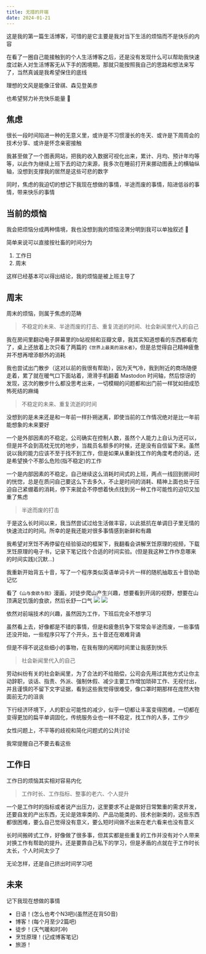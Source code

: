 ```yaml
---
title: 无措的开端
date: 2024-01-21
---
```


这是我的第一篇生活博客，可惜的是它主要是我对当下生活的烦恼而不是快乐的内容

在看了一圈自己能接触到的个人生活博客之后，还是没有发现什么可以帮助我快速度过新人对生活博客无从下手的困境期，那就只能按照我自己的思路和想法来写了，当然真诚是我希望保住的底线

理想的文风是能像汪曾祺、森见登美彦

也希望努力补充快乐能量 🥳

## 焦虑

很长一段时间陷进一种的无意义里，或许是不习惯漫长的冬天、或许是下周周会的技术分享、或许是怀念亲密接触

我甚至做了一个图表网站，把我的收入数据可视化出来，累计、月均、预计年均等等，以此作为继续上班下去的动力来源，我多次在睡前打开来挪动图表上的横轴纵轴，没想到支撑我的居然是这些可悲的数字

同时，焦虑的我迫切的想记下我现在想做的事情，半途而废的事情，陷进低谷的事情，带来快乐的事情

## 当前的烦恼

我会把烦恼分成两种情境，我也没想到我的烦恼泾渭分明到我可以单独叙述 🥲

简单来说可以直接按社畜的时间分为

1. 工作日
2. 周末

这样已经基本可以得出结论，我的烦恼是被上班主导了

## 周末

周末的烦恼，则属于焦虑的范畴

> 不稳定的未来、半途而废的打击、重复流逝的时间、社会新闻里代入的自己

我在房间里翻动电子屏幕里的b站视频和豆瓣文章，我其实知道想看的东西都看完了，桌上还放着上次只看了两篇的`《世界上最美的溺水者》`，但是总觉得自己精神疲惫并不想再增添额外的消耗

我也尝试出门散步（这对以前的我很有帮助），因为天气冷，我到附近的商场随便走着，累了就在暖气口下面站着，滑滑手机翻着 Mastodon 时间轴，然后惊讶的发现，这次的散步什么都没思考出来，一切模糊的问题都和出门前一样犹如扭成恐怖死结的麻绳

> 不稳定的未来、重复流逝的时间

没想到的是未来还是和一年前一样扑朔迷离，即使当前的工作情况绝对是比一年前能想象的未来要好

一个是外部因素的不稳定。公司确实在控制人数，虽然个人能力上自认为还可以，但是并不会到高枕无忧的地步，当裁员名额多的时候，还是没有自信留下来。虽然说以我的能力应该不至于找不到工作，但是如果从重新找工作的角度考虑的话，还是希望换个不那么危险(指不稳定)的工作

一个是内部因素的不稳定。自己继续这么消耗时间式的上班，两点一线回到房间时的恍惚，总是在质问自己要这么下去多久，不止是时间的消耗、精神上面也处于压迫自己紧绷着的消耗，停下来就会不停想着快点找到另一种工作可能性的迫切又加重了焦虑

> 半途而废的打击

于是这么长时间以来，我当然尝试过给生活做丰容，以此抵抗在单调日子里无情的快速流过的时间。所幸的是我还能对很多事情感到新鲜和有趣

我希望对烹饪不再停留在经验驱动的框架下，我翻看会讲解烹饪原理的视频，下载烹饪原理的电子书，记录下笔记找个合适的时间实验。(但是我这种工作作息哪来的时间实践)(沉默...)

我重新开始背五十音，写了一个程序类似英语单词卡片一样的随机抽取五十音协助记忆

看了`《山与食欲与我》`漫画，对徒步爬山产生兴趣，想要看到开阔的视野，想要在山顶满足饥饿的食欲，然后长舒一口气
![](https://kingan-md-img.oss-cn-guangzhou.aliyuncs.com/blog/20240124130808661.jpeg?x-oss-process=image/format,webp/resize,w_640)
![](https://kingan-md-img.oss-cn-guangzhou.aliyuncs.com/blog/20240124131743180.jpeg?x-oss-process=image/format,webp/resize,w_640)

依然对前端技术的兴趣，虽然因为工作，下班后完全不想学习

虽然看上去，好像都是不错的事情，但是和疲惫抗争下常常会半途而废，一些事情还没开始，一些程序只写了个开头，五十音还在艰难背诵

但是不得不说这些细小的事物，在我有限的闲暇时间里让我感到快乐

> 社会新闻里代入的自己

劳动纠纷有关的社会新闻里，为了合法的不给赔偿，公司会先用过其他方式让你主动辞职，谈话、指责、外派、强制休假、减少主要工作增加琐碎工作、无视付出，并且谨慎的不留下文字证据，看到这些我觉得很难受，像口罩时期那样在庞然大物面前无力的沮丧

下行经济环境下，人的职业可能性的减少，似乎一切都让丰富变得困难，一切都在变得更加的扁平单调固化，传统服务业也一样不稳定，找工作的人多，工作少

女性问题上，不平等的歧视和简化问题式的公共讨论

我常提醒自己不要去看这些

## 工作日

工作日的烦恼其实相对容易内化

> 工作时长、工作指标、整事的老六、个人提升

一个是工作时的指标或者说产出压力，这里要求不止是做好日常繁重的需求开发，还要自发的产出东西，无论是效率类的、产品功能类的、技术创新类的，这些东西都很困难，要么自己觉得没有意义，要么短时间做不出来在老六看来也没有意义

长时间搬砖式工作，好像做了很多事，但其实都是些重复的工作并没有对个人带来对换工作有帮助的提升。还是要靠自己私下的学习，但是矛盾的点就在于工作时长太长，个人时间太少了

无论怎样，还是自己挤出时间学习吧

## 未来

记下我现在想做的事情

- 日语！(怎么也考个N3吧)(虽然还在背50音)
- 博客！(每个月至少2篇吧)
- 徒步！(天气暖和时冲)
- 烹饪原理！(记成博客笔记)
- 旅游！
